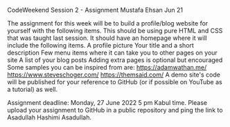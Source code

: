 CodeWeekend Session 2 - Assignment
Mustafa Ehsan
Jun 21

The assignment for this week will be to build a profile/blog website for yourself with the following items. This should be using pure HTML and CSS that was taught last session.
It should have an homepage where it will include the following items.
A profile picture
Your title and a short description
Few menu items where it can take you to other pages on your site
A list of your blog posts
Adding extra pages is optional but encouraged
Some samples you can be inspired from are:
https://adamwathan.me/
https://www.steveschoger.com/
https://themsaid.com/
A demo site's code will be published for your reference to GitHub (or if possible on YouTube as a tutorial) as well.

Assignment deadline: Monday, 27 June 2022 5 pm Kabul time. Please upload your assignment to GitHub in a public repository and ping the link to Asadullah Hashimi Asadullah. 